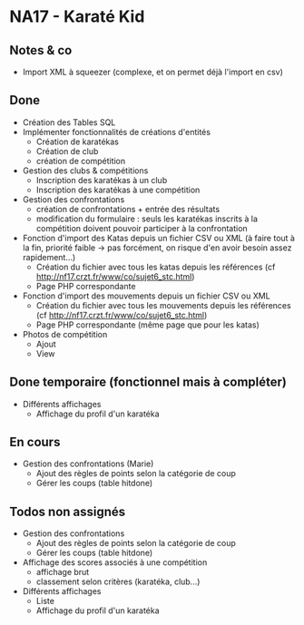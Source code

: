 # NA17 - Karaté Kid

## Notes & co

* Import XML à squeezer (complexe, et on permet déjà l'import en csv)

## Done

* Création des Tables SQL
* Implémenter fonctionnalités de créations d'entités
	* Création de karatékas
	* Création de club
	* création de compétition
* Gestion des clubs & compétitions
	* Inscription des karatékas à un club
	* Inscription des karatékas à une compétition
* Gestion des confrontations
	* création de confrontations + entrée des résultats
	* modification du formulaire : seuls les karatékas inscrits à la compétition doivent pouvoir participer à la confrontation
* Fonction d'import des Katas depuis un fichier CSV ou XML (à faire tout à la fin, priorité faible -> pas forcément, on risque d'en avoir besoin assez rapidement...)
	* Création du fichier avec tous les katas depuis les références (cf http://nf17.crzt.fr/www/co/sujet6_stc.html)
	* Page PHP correspondante
* Fonction d'import des mouvements depuis un fichier CSV ou XML
	* Création du fichier avec tous les mouvements depuis les références (cf http://nf17.crzt.fr/www/co/sujet6_stc.html)
	* Page PHP correspondante (même page que pour les katas)
* Photos de compétition
	* Ajout
	* View
	
	
## Done temporaire (fonctionnel mais à compléter)
* Différents affichages
	* Affichage du profil d'un karatéka

	
## En cours

* Gestion des confrontations (Marie)
	* Ajout des règles de points selon la catégorie de coup
	* Gérer les coups (table hitdone)

## Todos non assignés


* Gestion des confrontations
	* Ajout des règles de points selon la catégorie de coup
	* Gérer les coups (table hitdone)
* Affichage des scores associés à une compétition
	* affichage brut
	* classement selon critères (karatéka, club...)
* Différents affichages
	* Liste 
	* Affichage du profil d'un karatéka
